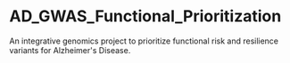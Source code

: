 # AD_GWAS_Functional_Prioritization
An integrative genomics project to prioritize functional risk and resilience variants for Alzheimer's Disease.
